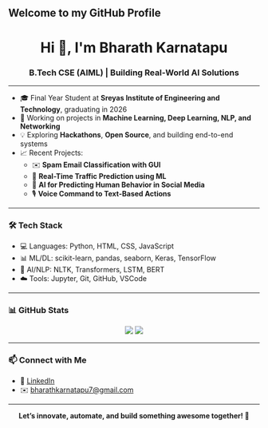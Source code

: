 ## Welcome to my GitHub Profile

<h1 align="center">Hi 👋, I'm Bharath Karnatapu</h1>
<h3 align="center">B.Tech CSE (AIML) | Building Real-World AI Solutions</h3>

---

- 🎓 Final Year Student at **Sreyas Institute of Engineering and Technology**, graduating in 2026  
- 🔭 Working on projects in **Machine Learning, Deep Learning, NLP, and Networking**
- 💡 Exploring **Hackathons**, **Open Source**, and building end-to-end systems
- 📈 Recent Projects:
  - ✉️ **Spam Email Classification with GUI**
  - 🚦 **Real-Time Traffic Prediction using ML**
  - 🧠 **AI for Predicting Human Behavior in Social Media**
  - 🎙️ **Voice Command to Text-Based Actions**

---

### 🛠️ Tech Stack

- 💻 Languages: Python, HTML, CSS, JavaScript  
- 📊 ML/DL: scikit-learn, pandas, seaborn, Keras, TensorFlow  
- 🧠 AI/NLP: NLTK, Transformers, LSTM, BERT  
- ☁️ Tools: Jupyter, Git, GitHub, VSCode  

---

### 📊 GitHub Stats

<p align="center">
  <img src="https://github-readme-stats.vercel.app/api?username=KSS-Bharath&show_icons=true&theme=radical" />
  <img src="https://github-readme-stats.vercel.app/api/top-langs/?username=KSS-Bharath&layout=compact&theme=radical" />
</p>

---

### 📫 Connect with Me

- 💼 [LinkedIn](https://www.linkedin.com/in/bharath-karnatapu/) <!-- Replace with your actual LinkedIn URL -->
- ✉️ bharathkarnatapu7@gmail.com


---

<p align="center">
  <b>Let’s innovate, automate, and build something awesome together! 🚀</b>
</p>
<!--
**KSS-Bharath/KSS-Bharath** is a ✨ _special_ ✨ repository because its `README.md` (this file) appears on your GitHub profile.


